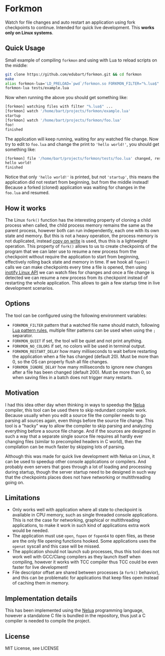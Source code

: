 # Forkmon

Watch for file changes and auto restart an application using fork checkpoints to continue. Intended for quick live development.
This **works only on Linux systems**.

## Quick Usage

Small example of compiling `forkmon` and using with Lua to reload scripts
on the middle:

```sh
git clone https://github.com/edubart/forkmon.git && cd forkmon
make
alias forkmon-lua='LD_PRELOAD=`pwd`/forkmon.so FORKMON_FILTER="%.lua$" lua'
forkmon-lua tests/example.lua
```

Now when running the above you should get something like:

```sh
[forkmon] watching files with filter "%.lua$" ...
[forkmon] watch '/home/bart/projects/forkmon/example.lua'
startup
[forkmon] watch '/home/bart/projects/forkmon/foo.lua'
foo!
finished
```

The application will keep running, waiting for any watched file change.
Now try to edit to `foo.lua` and change the print to `'hello world!'`, you should get something like:
```sh
[forkmon] file '/home/bart/projects/forkmon/tests/foo.lua' changed, resuming from it..
hello world!
finished
```

Notice that only `'hello world!'` is printed, but not `'startup'`,
this means the application did not restart from beginning, but from
the middle instead!
Because a forked (cloned) application was waiting for changes in the `foo.lua` and resumed.

## How it works

The Linux `fork()` function has the interesting property of cloning
a child process when called, the child process memory remains the same
as the parent process, however both can run independently, each one with its own state and memory. But  this is not a heavy operation,
the process memory is not duplicated, instead
[copy on write](https://en.wikipedia.org/wiki/Copy-on-write) is used,
thus this is a lightweight operation.
This property of `fork()` allows to us
to create checkpoints of the program that we can later use to resume a
new process from the checkpoint without require the application to
start from beginning, effectively rolling back state and memory in time.
If we hook all `fopen()` calls we can make checkpoints
every time a file is opened,
then using [inotify Linux API](https://en.wikipedia.org/wiki/Inotify) we can watch files for
changes and once a file change is detected we can resume a new process
from its checkpoint instead of restarting the whole application.
This allows to gain a few startup time in live development scenarios.

## Options

The tool can be configured using the following environment variables:

* `FORKMON_FILTER` pattern that a watched file name should match, following [Lua pattern rules](https://www.lua.org/manual/5.4/manual.html#6.4.1),
multiple filter patterns can be used when using the `;` separator.
* `FORKMON_QUIET` if set, the tool will be quiet and not print anything.
* `FORKMON_NO_COLORS` if set, no colors will be used in terminal output.
* `FORKMON_RESTART_DELAY` how many milliseconds to wait before restarting the application when a file has changed (default 20).
Must be more than 0, so the OS can properly flush all file changes.
* `FORKMON_IGNORE_DELAY` how many milliseconds to ignore new changes
after a file has been changed (default 200).
Must be more than 0, so when saving files in a batch does not trigger
many restarts.
## Motivation

I had this idea other day when thinking in ways to speedup the [Nelua](https://nelua.io/) compiler, this tool can be used there to skip redundant compiler work.
Because usually when you edit a source file the
compiler needs to go parsing all sources again, even things before
the source file change. This tool is a "hacky" way to
allow the compiler to skip parsing and analyzing everything
before a source file change. And if the sources are designed
in such a way that a separate single source file requires all hardly
ever changing files (similar to precompiled headers in C world),
then the compilation can be much faster by
skipping lots of parsing.

Although this was made for quick live development with Nelua on Linux,
it can be used to speedup other console applications
or compilers. And probably even servers
that goes through a lot of loading and processing during startup,
though the server startup need to be designed in such way that the
checkpoints places does not have networking or multithreading going on.

## Limitations

* Only works well with application where all state
to checkpoint is available in CPU memory, such as
single threaded console applications.
This is not the case for networking, graphical or multithreading applications, to make it work in such
kind of applications extra work would be needed.
* The application must use `open`, `fopen` or `fopen64` to open files,
as these are the only file opening functions hooked. Some applications
uses the `openat` syscall and this case will be missed.
* The application should not launch sub processes, thus this
tool does not work well with GCC/Clang compilers as they launch itself
when compiling, however it works with TCC compiler thus TCC could be even faster for live development!
* File descriptor offset are shared between processes (a `fork()` behavior),
and this can be problematic for applications that keep files open
instead of caching them in memory.

## Implementation details

This has been implemented using the [Nelua](https://nelua.io/)
programming language,
however a standalone C file is bundled in the repository,
thus just a C compiler is needed to compile the project.

## License

MIT License, see LICENSE
